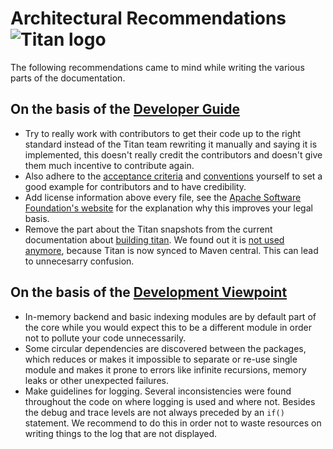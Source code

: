 # Architectural Recommendations ![Titan logo](https://raw.githubusercontent.com/BillBaird/delftswa-aurelius-titan/master/SA-doc/diagrams/titan-kneeling-small.png)

The following recommendations came to mind while writing the various parts of the documentation.

## On the basis of the [Developer Guide](devguide/DeveloperGuide.md)

* Try to really work with contributors to get their code up to the right standard instead of the Titan team rewriting it manually and saying it is implemented, this doesn't really credit the contributors and doesn't give them much incentive to contribute again. 
* Also adhere to the [acceptance criteria](devguide/DevelopingTitan.md#acceptance-criteria) and [conventions](devguide/Conventions.md) yourself to set a good example for contributors and to have credibility.
* Add license information above every file, see the [Apache Software Foundation's website](http://www.apache.org/dev/apply-license.html#license-include) for the explanation why this improves your legal basis.
* Remove the part about the Titan snapshots from the current documentation about [building titan](https://github.com/thinkaurelius/titan/wiki/Building-Titan#depending-on-titan-snapshots). We found out it is [not used anymore](https://groups.google.com/forum/#!msg/aureliusgraphs/k4CVITBtmYc/-6V1c3mTQGsJ), because Titan is now synced to Maven central. This can lead to unnecesarry confusion.

## On the basis of the [Development Viewpoint](Development.md)

* In-memory backend and basic indexing modules are by default part of the core while you would expect this to be a different module in order not to pollute your code unnecessarily.
* Some circular dependencies are discovered between the packages, which reduces or makes it impossible to separate or re-use single module and makes it prone to errors like infinite recursions, memory leaks or other unexpected failures.
* Make guidelines for logging. Several inconsistencies were found throughout the code on where logging is used and where not. Besides the debug and trace levels are not always preceded by an `if()` statement. We recommend to do this in order not to waste resources on writing things to the log that are not displayed.
